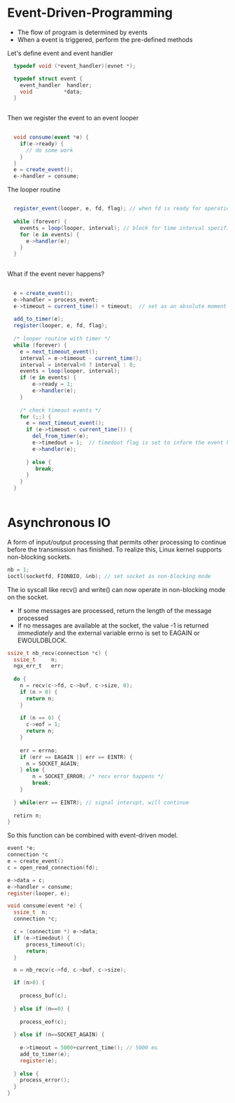 # Event-Driven-Programming
- The flow of program is determined by events
- When a event is triggered, perform the pre-defined methods

Let's define event and event handler
```c
  typedef void (*event_handler)(evnet *);

  typedef struct event {
    event_handler  handler;
    void          *data;
  }
  
```
Then we register the event to an event looper
```c#
  
  void consume(event *e) {
    if(e->ready) {
      // do some work
    }
  }
  e = create_event();
  e->handler = consume;

```
The looper routine
``` c#

  register_event(looper, e, fd, flag); // when fd is ready for operation, triggers event e
  
  while (forever) {
    events = loop(looper, interval); // block for time interval specified and return triggered events 
    for (e in events) {
      e->handler(e);
    }
  }
  
```
What if the event never happens?
```c#
  
  e = create_event();
  e->handler = process_event;
  e->timeout = current_time() + timeout;  // set as an absolute moment
  
  add_to_timer(e);
  register(looper, e, fd, flag);
  
  /* looper routine with timer */
  while (forever) {
    e = next_timeout_event();
    interval = e->timeout - current_time();
    interval = interval>0 ? interval : 0; 
    events = loop(looper, interval);
    if (e in events) {
        e->ready = 1;
        e->handler(e);
    }
    
    /* check timeout events */
    for (;;) {
      e = next_timeout_event();
      if (e->timeout < current_time()) {
        del_from_timer(e);
        e->timedout = 1;  // timedout flag is set to inform the event handler
        e->handler(e);
        
      } else {
         break;
      }
    }
  }
    
```
# Asynchronous IO
A form of input/output processing that permits other processing to continue before the transmission has finished.
To realize this, Linux kernel supports non-blocking sockets.

```c
nb = 1;
ioctl(socketfd, FIONBIO, &nb); // set socket as non-blocking mode
```
The io syscall like recv() and write() can now operate in non-blocking mode on the socket.
- If some messages are processed, return the length of the message processed
- If no messages are available at the socket, the value -1 is returned _immediately_ and the external variable errno is set to EAGAIN or EWOULDBLOCK. 
  
``` c
ssize_t nb_recv(connection *c) {
  ssize_t     n;
  ngx_err_t   err;
  
  do {
    n = recv(c->fd, c->buf, c->size, 0);
    if (n > 0) {
      return n;
    }
    
    if (n == 0) {
      c->eof = 1;
      return n;
    }
      
    err = errno;
    if (err == EAGAIN || err == EINTR) {
      n = SOCKET_AGAIN;
    } else {
        n = SOCKET_ERROR; /* recv error happens */
        break;
    }
    
  } while(err == EINTR); // signal interupt, will continue
  
  retirn n;
}
```
So this function can be combined with event-driven model.

```c
event *e;
connection *c
e = create_event()
c = open_read_connection(fd);

e->data = c;
e->handler = consume;
register(looper, e);

void consume(event *e) {
  ssize_t  n;
  connection *c;

  c = (connection *) e->data;
  if (e->timedout) {
      process_timeout(c);
      return;
  }

  n = nb_recv(c->fd, c->buf, c->size);

  if (n>0) {
  
    process_buf(c);
    
  } else if (n==0) {
  
    process_eof(c);
    
  } else if (n==SOCKET_AGAIN) {
  
    e->timeout = 5000+current_time(); // 5000 ms
    add_to_timer(e);
    register(e);
    
  } else {
    process_error();
  }
}
```
  

